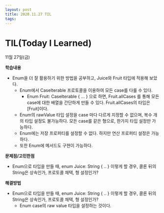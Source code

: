```yaml
---
layout: post
title: 2020.11.27 TIL
tags:
---
```

# TIL(Today I Learned)

11월 27일(금)

**학습내용**

- Enum을 더 잘 활용하기 위한 방법을 공부하고, Juice와 Fruit 타입에 적용해 보았다.
    - Enum에서 CaseIterable 프로토콜을 이용하여 모든 case를 다룰 수 있다.
        - Enum Fruit: CaseIterable { ... } 으로 하면, Fruit.allCases 를 통해 모든 case에 대한 배열을 간단하게 만들 수 있다. Fruit.allCases의 타입은 [Fruit]이다.
    - Enum의 rawValue 타입 설정을 case 마다 다르게 지정할 수 없으며, 복수 개의 타입 설정도 불가능하다. 모든 case를 같은 형으로, 한가지 타입 설정만 가능하다.
    - Enum에는 저장 프로퍼티를 설정할 수 없다. 하지만 연산 프로퍼티 설정은 가능하다.
    - 또한 Enum에 메서드도 구현이 가능하다.

**문제점/고민한점**

- Enum으로 타입을 만들 때, enum Juice: String { .. } 이렇게 할 경우, 콜론 뒤의 String은 상속인가, 프로토콜 채택, 형 설정인가?

**해결방법**

- Enum으로 타입을 만들 때, enum Juice: String { .. } 이렇게 할 경우, 콜론 뒤의 String은 상속인가, 프로토콜 채택, 형 설정인가?
    - Enum case의 raw value 타입을 설정하는 것이다.
